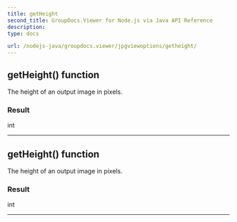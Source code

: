 ```yaml
---
title: getHeight
second_title: GroupDocs.Viewer for Node.js via Java API Reference
description: 
type: docs

url: /nodejs-java/groupdocs.viewer/jpgviewoptions/getheight/
---
```


## getHeight()  function

 The height of an output image in pixels.
 

### Result
int


---


## getHeight()  function

 The height of an output image in pixels.
 

### Result
int


---


